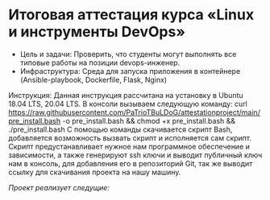 # Итоговая аттестация курса «Linux и инструменты DevOps»
* Цель и задачи: Проверить, что студенты могут выполнять все типовые работы на позиции devops-инженер.
* Инфраструктура: Среда для запуска приложения в контейнере (Ansible-playbook, Dockerfile, Flask, Nginx)


Инструкция:
Данная инструкция рассчитана на установку в Ubuntu 18.04 LTS, 20.04 LTS.
В консоли вызываем следующую команду:
curl https://raw.githubusercontent.com/PaTrioTBuLDoG/attestationproject/main/pre_install.bash -o pre_install.bash && chmod +x pre_install.bash && ./pre_install.bash
С помощью команды скачивается скрипт Bash, добавляется возможность вызвать скрипт и исполняется сам скрипт.
Скрипт предустанавливает нужное нам программное обеспечение и зависимости, а также генерируют ssh ключи и выводит публичный ключ нам в консоль, для добавления его в репозиторий Git, так же выводит ссылку для скачивания проекта на нашу машину.

*Проект реализует следущие:*
